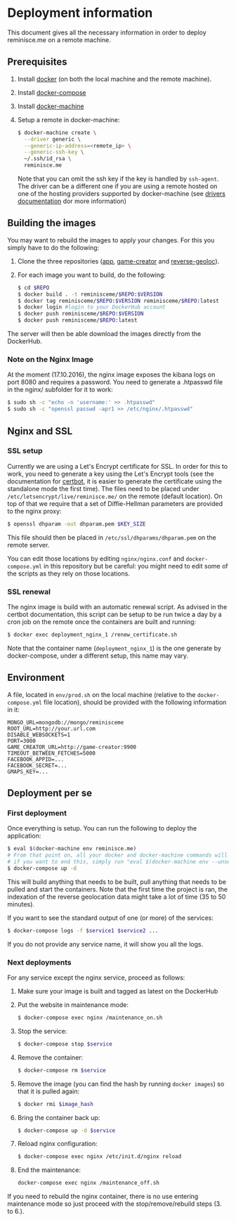# Deployment information

This document gives all the necessary information in order to deploy reminisce.me on a remote machine.

## Prerequisites

1. Install [docker](https://docs.docker.com/engine/getstarted/step_one/) (on both the local machine and the remote machine).
2. Install [docker-compose](https://docs.docker.com/compose/install/)
3. Install [docker-machine](https://docs.docker.com/machine/install-machine/)
4. Setup a remote in docker-machine:

    ```bash
    $ docker-machine create \
      --driver generic \
      --generic-ip-address=<remote_ip> \
      --generic-ssh-key \
      ~/.ssh/id_rsa \
      reminisce.me
    ```
    Note that you can omit the ssh key if the key is handled by `ssh-agent`. The driver can be a different one if you are using a remote hosted on one of the hosting providers supported by docker-machine (see  [drivers documentation](https://docs.docker.com/machine/drivers/) dor more information)

## Building the images

You may want to rebuild the images to apply your changes. For this you simply have to do the following:

1. Clone the three repositories ([app](https://github.com/reminisceme/app), [game-creator](https://github.com/reminisceme/game-creator) and [reverse-geoloc](https://github.com/reminisceme/reverse-geoloc)).
2. For each image you want to build, do the following:

    ```bash
    $ cd $REPO
    $ docker build . -t reminisceme/$REPO:$VERSION
    $ docker tag reminisceme/$REPO:$VERSION reminisceme/$REPO:latest
    $ docker login #login to your DockerHub account
    $ docker push reminisceme/$REPO:$VERSION
    $ docker push reminisceme/$REPO:latest
    ```

The server will then be able download the images directly from the DockerHub.

### Note on the Nginx Image

At the moment (17.10.2016), the nginx image exposes the kibana logs on port 8080 and requires a password. You need to generate a .htpasswd file in the nginx/ subfolder for it to work:

```bash
$ sudo sh -c "echo -n 'username:' >> .htpasswd"
$ sudo sh -c "openssl passwd -apr1 >> /etc/nginx/.htpasswd"
```

## Nginx and SSL

### SSL setup
Currently we are using a Let's Encrypt certificate for SSL. In order for this to work, you need to generate a key using the Let's Encrypt tools (see the documentation for [certbot](https://certbot.eff.org/), it is easier to generate the certificate using the standalone mode the first time). The files need to be placed under `/etc/letsencrypt/live/reminisce.me/` on the remote (default location). On top of that we require that a set of Diffie-Hellman parameters are provided to the nginx proxy:

```bash
$ openssl dhparam -out dhparam.pem $KEY_SIZE
```
This file should then be placed in `/etc/ssl/dhparams/dhparam.pem` on the remote server.

You can edit those locations by editing `nginx/nginx.conf` and `docker-compose.yml` in this repository but be careful: you might need to edit some of the scripts as they rely on those locations.

### SSL renewal

The nginx image is build with an automatic renewal script. As advised in the certbot documentation, this script can be setup to be run twice a day by a cron job on the remote once the containers are built and running:

```bash
$ docker exec deployment_nginx_1 /renew_certificate.sh
```

Note that the container name (`deployment_nginx_1`) is the one generate by docker-compose, under a different setup, this name may vary.

## Environment

A file, located in `env/prod.sh` on the local machine (relative to the `docker-compose.yml` file location), should be provided with the following information in it:

```
MONGO_URL=mongodb://mongo/reminisceme
ROOT_URL=http://your.url.com
DISABLE_WEBSOCKETS=1
PORT=3000
GAME_CREATOR_URL=http://game-creator:9900
TIMEOUT_BETWEEN_FETCHES=5000
FACEBOOK_APPID=...
FACEBOOK_SECRET=...
GMAPS_KEY=...
```

## Deployment per se

### First deployment
Once everything is setup. You can run the following to deploy the application:

```bash
$ eval $(docker-machine env reminisce.me)
# From that point on, all your docker and docker-machine commands will be run on the remote
# if you want to end this, simply run "eval $(docker-machine env --unset)"
$ docker-compose up -d
```
This will build anything that needs to be built, pull anything that needs to be pulled and start the containers. Note that the first time the project is ran, the indexation of the reverse geolocation data might take a lot of time (35 to 50 minutes).

If you want to see the standard output of one (or more) of the services:

```bash
$ docker-compose logs -f $service1 $service2 ...
```
If you do not provide any service name, it will show you all the logs.

### Next deployments

For any service except the nginx service, proceed as follows:

1. Make sure your image is built and tagged as latest on the DockerHub
2. Put the website in maintenance mode:

    ```bash
    $ docker-compose exec nginx /maintenance_on.sh  
    ```
3. Stop the service:

    ```bash
    $ docker-compose stop $service
    ```
4. Remove the container:

    ```bash
    $ docker-compose rm $service
    ```
5. Remove the image (you can find the hash by running `docker images`) so that it is pulled again:

    ```bash
    $ docker rmi $image_hash
    ```
6. Bring the container back up:

    ```bash
    $ docker-compose up -d $service
    ```
7. Reload nginx configuration:
    ```bash
    $ docker-compose exec nginx /etc/init.d/nginx reload 
    ``` 
8. End the maintenance:

    ```bash
    docker-compose exec nginx /maintenance_off.sh
    ```

If you need to rebuild the nginx container, there is no use entering maintenance mode so just proceed with the stop/remove/rebuild steps (3. to 6.).
